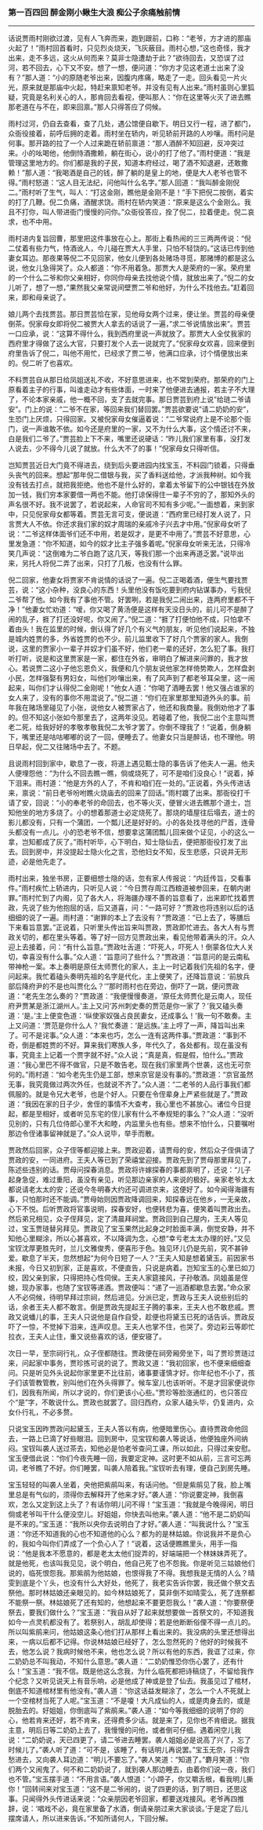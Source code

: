 ### 第一百四回 醉金刚小鳅生大浪 痴公子余痛触前情
---

话说贾雨村刚欲过渡，见有人飞奔而来，跑到跟前，口称：“老爷，方才进的那庙火起了！”雨村回首看时，只见烈炎烧天，飞灰蔽目。雨村心想，”这也奇怪，我才出来，走不多远，这火从何而来？莫非士隐遭劫于此？”欲待回去，又恐误了过河，若不回去，心下又不安。想了一想，便问道：“你方才见这老道士出来了没有？”那人道：“小的原随老爷出来，因腹内疼痛，略走了一走。回头看见一片火光，原来就是那庙中火起，特赶来禀知老爷。并没有见有人出来。”雨村虽则心里狐疑，究竟是名利关心的人，那肯回去看视，便叫那人：“你在这里等火灭了进去瞧那老道在与不在，即来回禀。”那人只得答应了伺候。  

雨村过河，仍自去查看，查了几处，遇公馆便自歇下。明日又行一程，进了都门，众衙役接着，前呼后拥的走着。雨村坐在轿内，听见轿前开路的人吵嚷。雨村问是何事。那开路的拉了一个人过来跪在轿前禀道：“那人酒醉不知回避，反冲突过来。小的吆喝他，他倒恃酒撒赖，躺在街心，说小的打了他了。”雨村便道：“我是管理这里地方的。你们都是我的子民，知道本府经过，喝了酒不知退避，还敢撒赖！”那人道：“我喝酒是自己的钱，醉了躺的是皇上的地，便是大人老爷也管不得。”雨村怒道：“这人目无法纪，问他叫什么名字。”那人回道：“我叫醉金刚倪二。”雨村听了生气，叫人：“打这金刚，瞧他是金刚不是！”手下把倪二按倒，着实的打了几鞭。倪二负痛，酒醒求饶。雨村在轿内笑道：“原来是这么个金刚么。我且不打你，叫人带进衙门慢慢的问你。”众衙役答应，拴了倪二，拉着便走。倪二哀求，也不中用。  

雨村进内复旨回曹，那里把这件事放在心上。那街上看热闹的三三两两传说：“倪二仗着有些力气，恃酒讹人，今儿碰在贾大人手里，只怕不轻饶的。”这话已传到他妻女耳边。那夜果等倪二不见回家，他女儿便到各处赌场寻觅，那赌博的都是这么说，他女儿急得哭了。众人都道：“你不用着急。那贾大人是荣府的一家。荣府里的一个什么二爷和你父亲相好，你同你母亲去找他说个情，就放出来了。”倪二的女儿听了，想了一想，”果然我父亲常说间壁贾二爷和他好，为什么不找他去。”赶着回来，即和母亲说了。  

娘儿两个去找贾芸。那日贾芸恰在家，见他母女两个过来，便让坐。贾芸的母亲便倒茶。倪家母女即将倪二被贾大人拿去的话说了一遍，”求二爷说情放出来”。贾芸一口应承，说：“这算不得什么，我到西府里说一声就放了。那贾大人全仗我家的西府里才得做了这么大官，只要打发个人去一说就完了。”倪家母女欢喜，回来便到府里告诉了倪二，叫他不用忙，已经求了贾二爷，他满口应承，讨个情便放出来的。倪二听了也喜欢。  

不料贾芸自从那日给凤姐送礼不收，不好意思进来，也不常到荣府。那荣府的门上原看着主子的行事，叫谁走动才有些体面，一时来了他便进去通报，若主子不大理了，不论本家亲戚，他一概不回，支了去就完事。那日贾芸到府上说”给琏二爷请安”。门上的说：“二爷不在家，等回来我们替回罢。”贾芸欲要说”请二奶奶的安”，生恐门上厌烦，只得回家。又被倪家母女催逼着说：“二爷常说府上是不论那个衙门，说一声谁敢不依。如今还是府里的一家，又不为什么大事，这个情还讨不来，白是我们二爷了。”贾芸脸上下不来，嘴里还说硬话：“昨儿我们家里有事，没打发人说去，少不得今儿说了就放。什么大不了的事！”倪家母女只得听信。  

岂知贾芸近日大门竟不得进去，绕到后头要进园内找宝玉，不料园门锁着，只得垂头丧气的回来。想起“那年倪二借银与我，买了香料送给他，才派我种树。如今我没有钱去打点，就把我拒绝。他也不是什么好的，拿着太爷留下的公中银钱在外放加一钱，我们穷本家要借一两也不能。他打谅保得住一辈子不穷的了，那知外头的声名很不好。我不说罢了，若说起来，人命官司不知有多少呢。”一面想着，来到家中，只见倪家母女都等着。贾芸无言可支，便说道：“西府里已经打发人说了，只言贾大人不依。你还求我们家的奴才周瑞的亲戚冷子兴去才中用。”倪家母女听了说：“二爷这样体面爷们还不中用，若是奴才，是更不中用了。”贾芸不好意思，心里发急道：“你不知道，如今的奴才比主子强多着呢。”倪家母女听来无法，只得冷笑几声说：“这倒难为二爷白跑了这几天，等我们那一个出来再道乏罢。”说毕出来，另托人将倪二弄了出来，只打了几板，也没有什么罪。  

倪二回家，他妻女将贾家不肯说情的话说了一遍。倪二正喝着酒，便生气要找贾芸，说：“这小杂种，没良心的东西！头里他没有饭吃要到府内钻谋事办，亏我倪二爷帮了他。如今我有了事他不管。好罢咧，若是我倪二闹出来，连两府里都不干净！”他妻女忙劝道：“嗳，你又喝了黄汤便是这样有天没日头的，前儿可不是醉了闹的乱子，捱了打还没好呢，你又闹了。”倪二道：“捱了打便怕他不成，只怕拿不着由头！我在监里的时候，倒认得了好几个有义气的朋友，听见他们说起来，不独是城内姓贾的多，外省姓贾的也不少。前儿监里收下了好几个贾家的家人。我倒说，这里的贾家小一辈子并奴才们虽不好，他们老一辈的还好，怎么犯了事。我打听打听，说是和这里贾家是一家，都住在外省，审明白了解进来问罪的，我才放心。若说贾二这小子他忘恩负义，我便和几个朋友说他家怎样倚势欺人，怎样盘剥小民，怎样强娶有男妇女，叫他们吵嚷出来，有了风声到了都老爷耳朵里，这一闹起来，叫你们才认得倪二金刚呢！”他女人道：“你喝了酒睡去罢！他又强占谁家的女人来了，没有的事你不用混说了。”倪二道：“你们在家里那里知道外头的事。前年我在赌场里碰见了小张，说他女人被贾家占了，他还和我商量。我倒劝他才了事的。但不知这小张如今那里去了，这两年没见。若碰着了他，我倪二出个主意叫贾老二死，给我好好的孝敬孝敬我倪二太爷才罢了。你倒不理我了！”说着，倒身躺下，嘴里还是咕咕嘟嘟的说了一回，便睡去了。他妻女只当是醉话，也不理他。明日早起，倪二又往赌场中去了。不题。  

且说雨村回到家中，歇息了一夜，将道上遇见甄士隐的事告诉了他夫人一遍。他夫人便埋怨他：“为什么不回去瞧一瞧，倘或烧死了，可不是咱们没良心！”说着，掉下泪来。雨村道：“他是方外的人了，不肯和咱们在一处的。”正说着，外头传进话来，禀说：“前日老爷吩咐瞧火烧庙去的回来了回话。”雨村踱了出来。那衙役打千请了安，回说：“小的奉老爷的命回去，也不等火灭，便冒火进去瞧那个道士，岂知他坐的地方多烧了。小的想着那道士必定烧死了。那烧的墙屋往后塌去，道士的影儿都没有，只有一个蒲团，一个瓢儿还是好好的。小的各处找寻他的尸首，连骨头都没有一点儿。小的恐老爷不信，想要拿这蒲团瓢儿回来做个证见，小的这么一拿，岂知都成了灰了。”雨村听毕，心下明白，知士隐仙去，便把那衙役打发了出去。回到房中，并没提起士隐火化之言，恐他妇女不知，反生悲感，只说并无形迹，必是他先走了。  

雨村出来，独坐书房，正要细想士隐的话，忽有家人传报说：“内廷传旨，交看事件。”雨村疾忙上轿进内，只听见人说：“今日贾存周江西粮道被参回来，在朝内谢罪。”雨村忙到了内阁，见了各大人，将海疆办理不善的旨意看了，出来即忙找着贾政，先说了些为他抱屈的话，后又道喜，问：“一路可好？”贾政也将违别以后的话细细的说了一遍。雨村道：“谢罪的本上了去没有？”贾政道：“已上去了，等膳后下来看旨意罢。”正说着，只听里头传出旨来叫贾政，贾政即忙进去。各大人有与贾政关切的，都在里头等着。等了好一回方见贾政出来，看见他带着满头的汗。众人迎上去接着，问：“有什么旨意。”贾政吐舌道：“吓死人，吓死人！倒蒙各位大人关切，幸喜没有什么事。”众人道：“旨意问了些什么？”贾政道：“旨意问的是云南私带神枪一案。本上奏明是原任太师贾化的家人，主上一时记着我们先祖的名字，便问起来。我忙着磕头奏明先祖的名字是代化，主上便笑了，还降旨意说：‘前放兵部后降府尹的不是也叫贾化么？’”那时雨村也在旁边，倒吓了一跳，便问贾政道：“老先生怎么奏的？”贾政道：“我便慢慢奏道，‘原任太师贾化是云南人，现任府尹贾某是浙江湖州人。’主上又问‘苏州刺史奏的贾范是你一家了？’我又磕头奏道：‘是。’主上便变色道：‘纵使家奴强占良民妻女，还成事么！’我一句不敢奏。主上又问道：‘贾范是你什么人？’我忙奏道：‘是远族。’主上哼了一声，降旨叫出来了。可不是诧事。”众人道：“本来也巧，怎么一连有这两件事。”贾政道：“事到不奇，倒是都姓贾的不好。算来我们寒族人多，年代久了，各处都有。现在虽没有事，究竟主上记着一个贾字就不好。”众人说；“真是真，假是假，怕什么。”贾政道：“我心里巴不得不做官，只是不敢告老。现在我们家里两个世袭，这也无可奈何的。”雨村道：“如今老先生仍是工部，想来京官是没有事的。”贾政道：“京官虽然无事，我究竟做过两次外任，也就说不齐了。”众人道：“二老爷的人品行事我们都佩服的。就是令兄大老爷，也是个好人。只要在令侄辈身上严紧些就是了。”贾政道：“我因在家的日子少，舍侄的事情不大查考，我心里也不甚放心。诸位今日提起，都是至相好，或者听见东宅的侄儿家有什么不奉规矩的事么？”众人道：“没听见别的，只有几位侍郎心里不大和睦，内监里头也有些。想来不怕什么，只要嘱咐那边令侄诸事留神就是了。”众人说毕，举手而散。  

贾政然后回家，众子侄等都迎接上来。贾政迎着，请贾母的安，然后众子侄俱请了贾政的安，一同进府。王夫人等已到了荣禧堂迎接。贾政先到了贾母那里拜见了，陈述些违别的话。贾母问探春消息。贾政将许嫁探春的事都禀明了，还说：“儿子起身急促，难过重阳，虽没有亲见，听见那边亲家的人来说的极好。亲家老爷太太都说请老太太的安；还说今冬明春大约还可调进京来，这便好了。如今闻得海疆有事，只怕那时还不能调。”贾母始则因贾政降调回来，知探春远在他乡，一无亲故，心下不悦。后听贾政将官事说明，探春安好，也便转悲为喜，便笑着叫贾政出去。然后弟兄相见，众子侄拜见，定了清晨拜祠堂。贾政回到自己屋内，王夫人等见过，宝玉贾琏替另拜见。贾政见了宝玉果然比起身之时脸面丰满，倒觉安静，并不知他心里糊涂，所以心甚喜欢，不以降调为念，心想“幸亏老太太办理的好。”又见宝钗沈厚更胜先时，兰儿文雅俊秀，便喜形于色。独见环儿仍是先前，究不甚钟爱。歇息了半天，忽然想起“为何今日短了一人？”王夫人知是想着黛玉。前因家书未报，今日又初到家，正是喜欢，不便直告，只说是病着。岂知宝玉的心里已如刀绞，因父亲到家，只得把持心性伺侯。王夫人家筵接风，子孙敬酒。凤姐虽是侄媳，现办家事，也随了宝钗等递酒。贾政便叫：“递了一巡酒都歇息去罢。”命众家人不必伺候，待明早拜过宗祠，然后进见。分派已定，贾政与王夫人说些别后的话，余者王夫人都不敢言。倒是贾政先提起王子腾的事来，王夫人也不敢悲戚。贾政又说蟠儿的事，王夫人只说他是自作自受，趁便也将黛玉已死的话告诉。贾政反吓了一惊，不觉掉下泪来，连声叹息。王夫人也掌不住，也哭了。旁边彩云等即忙拉衣，王夫人止住，重又说些喜欢的话，便安寝了。  

次日一早，至宗祠行礼，众子侄都随往。贾政便在祠旁厢旁坐下，叫了贾珍贾琏过来，问起家中事务，贾珍拣可说的说了。贾政又道：“我初回家，也不便来细细查问。只是听见外头说起你家里更不比往前，诸事要谨慎才好。你年纪也不小了，孩子们该管教管教，别叫他们在外头得罪了。候车室儿也该听听。不是才回家便说你们，因我有所闻，所以才说的，你们更该小心些。”贾珍等脸涨通红的，也只答应个“是”字，不敢说什么。贾政也就罢了。回归西府，众家人磕头毕，仍复进内，众女仆行礼，不必多赘。  

只说宝玉因昨贾政问起黛玉，王夫人答以有病，他便暗里伤心。直待贾政命他回去，一路上已滴了好些眼泪。回到房中，见宝钗和袭人等说话，他便独座外间纳闷。宝钗叫袭人送过茶去，知他必是怕老爷查问工课，所以如此，只得过来安慰。宝玉便借此说：“你们今夜先睡一回，我要定定神。这时更不如从前，三言可忘两词，老爷瞧了不好。你们睡罢，叫袭人陪着我。”宝钗听去有理，便自己到房先睡。  

宝玉轻轻的叫袭人坐着，央他把紫鹃叫来，有话问他。“但是紫鹃见了我，脸上嘴里总是有气似的，须得你去解释开了他来才好。”袭人道：“你说要定神，我倒喜欢，怎么又定到这上头了？有话你明儿问不得！”宝玉道：“我就是今晚得闲，明日倘或老爷叫干什么便没空儿。好姐姐，你快去叫他来。”袭人道：“他不是二奶奶叫是不来的。”宝玉道：“我所以央你去说明白了才好。”袭人道：“叫我说什么？”宝玉道：“你还不知道我的心也不知道他的心么？都为的是林姑娘。你说我并不是负心的，我如今叫你们弄成了一个负心人了！”说着，这话便瞧瞧里头，用手一指说：“他是我本不愿意的，都是老太太他们捉弄的，好端端把一个林妹妹弄死了。就是他死，也该叫我见见，说个明白，他自己死了也不怨我。你是听见三姑娘他们说的，临死恨怨我。那紫鹃为他姑娘，也恨得我了不得。我想我是无情的人么？晴雯到底是个丫头，也没有什么大好处，他死了，我老实告诉你罢，我还做个祭文去祭他。那时林姑娘还亲眼见的。如今林姑娘死了，莫非倒不如晴雯么，死了连祭都不能祭一祭。林姑娘死了还有知的，他想起来不要更怨我么！”袭人道：“你要祭便祭去，要我们做什么？”宝玉道：“我自从好了起来就想要做一首祭文的，不知道我如今一点灵机都没有了。若祭别人，胡乱却使得；若是他断断俗俚不得一点儿的。所以叫紫鹃来问，他姑娘这条心他们打从那样上看出来的。我没病的头里还想得出来，一病以后都不记得。你说林姑娘已经好了，怎么忽然死的？他好的时候我不去，他怎么说？我病时候他不来，他也怎么说？所以有他的东西，我诓了过来，你二奶奶总不叫我动，不知什么意思。”袭人道：“二奶奶惟恐你伤心罢了，还有什么！”宝玉道：“我不信。既是他这么念我，为什么临死都把诗稿烧了，不留给我作个纪念？又听见说天上有音乐响，必是他成了神或是登了仙去。我虽见过了棺材，倒底不知道棺材里有他没有。”袭人道：“你这话益发糊涂了，怎么一个人不死就上一个空棺材当死了人呢。”宝玉道：“不是嗄！大凡成仙的人，或是肉身去的，或是脱胎去的。好姐姐，你倒底叫了紫鹃来。”袭人道：“如今等我细细的说明了你的心，他若肯来还好，若不肯来，还得费多少话。就是来了，见你也不肯细说。据我主意，明后日等二奶奶上去了，我慢慢的问他，或者倒可仔细。遇着闲空儿我说：“二奶奶说，天已四更了，请二爷进去睡罢。袭人姐姐必是说高了兴了，忘了时候儿了。”袭人听了道：“可不是，该睡了，有话明儿再说罢。”宝玉无奈，只得含愁进去，又向袭人耳边道：“明儿不要忘了。”袭人笑道：“知道了。”麝月笑道：“你们两个又闹鬼了。何不和二奶奶说了，就到袭人那边睡去，由着你们说一夜，我们也不管。”宝玉摆手道：“不用言语。”袭人恨道：“小蹄子，你又嚼舌根，看我明儿撕你！”回转间来对宝玉道：“这不是二爷闹的，说了四更的话，到了明日，还思这事。只闻得外头传进话来说：“众亲朋因老爷回家，都要送戏接风。老爷再四推辞，说：‘唱戏不必，竟在家里备了水酒，倒请亲朋过来大家谈谈。’于是定了后儿摆席请人，所以进来告诉。”不知所请何人，下回分解。  
